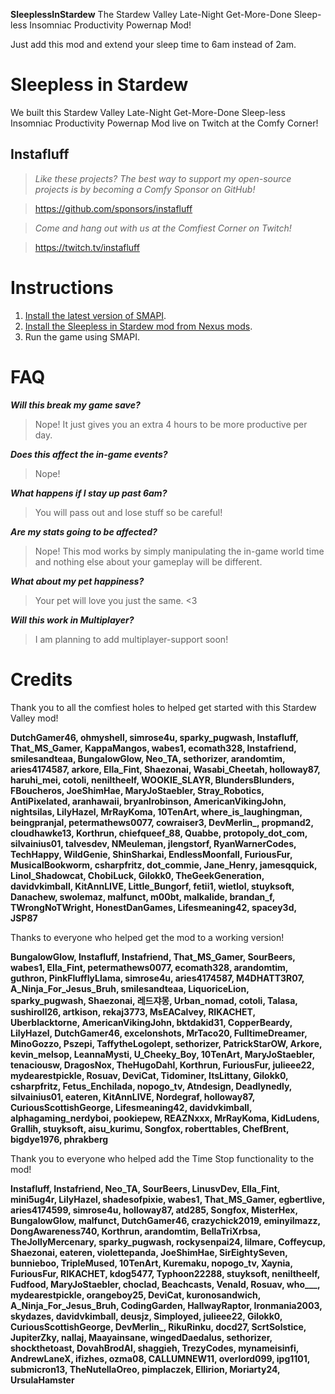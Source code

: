 **SleeplessInStardew** The Stardew Valley Late-Night Get-More-Done Sleep-less Insomniac Productivity Powernap Mod!

Just add this mod and extend your sleep time to 6am instead of 2am.

# Sleepless in Stardew
We built this Stardew Valley Late-Night Get-More-Done Sleep-less Insomniac Productivity Powernap Mod live on Twitch at the Comfy Corner!

## Instafluff ##
> *Like these projects? The best way to support my open-source projects is by becoming a Comfy Sponsor on GitHub!*

> https://github.com/sponsors/instafluff

> *Come and hang out with us at the Comfiest Corner on Twitch!*

> https://twitch.tv/instafluff
 
# Instructions
1. [Install the latest version of SMAPI](https://smapi.io/).
2. [Install the Sleepless in Stardew mod from Nexus mods](https://www.nexusmods.com/stardewvalley/mods/5445).
3. Run the game using SMAPI.

# FAQ
***Will this break my game save?***
> Nope! It just gives you an extra 4 hours to be more productive per day.

***Does this affect the in-game events?***
> Nope!

***What happens if I stay up past 6am?***
> You will pass out and lose stuff so be careful!

***Are my stats going to be affected?***
> Nope! This mod works by simply manipulating the in-game world time and nothing else about your gameplay will be different.

***What about my pet happiness?***
> Your pet will love you just the same. <3

***Will this work in Multiplayer?***
> I am planning to add multiplayer-support soon!

# Credits
Thank you to all the comfiest holes to helped get started with this Stardew Valley mod!

**DutchGamer46, ohmyshell, simrose4u, sparky_pugwash, Instafluff, That_MS_Gamer, KappaMangos, wabes1, ecomath328, Instafriend, smilesandteaa, BungalowGlow, Neo_TA, sethorizer, arandomtim, aries4174587, arkore, Ella_Fint, Shaezonai, Wasabi_Cheetah, holloway87, haruhi_mei, cotoli, neniltheelf, WOOKIE_SLAYR, BlundersBlunders, FBoucheros, JoeShimHae, MaryJoStaebler, Stray_Robotics, AntiPixelated, aranhawaii, bryanlrobinson, AmericanVikingJohn, nightsilas, LilyHazel, MrRayKoma, 10TenArt, where_is_laughingman, beingpranjal, petermathews0077, cowraiser3, DevMerlin_, propmand2, cloudhawke13, Korthrun, chiefqueef_88, Quabbe, protopoly_dot_com, silvainius01, talvesdev, NMeuleman, jlengstorf, RyanWarnerCodes, TechHappy, WildGenie, ShinSharkai, EndlessMoonfall, FuriousFur, MusicalBookworm, csharpfritz, dot_commie, Jane_Henry, jamesqquick, Linol_Shadowcat, ChobiLuck, Gilokk0, TheGeekGeneration, davidvkimball, KitAnnLIVE, Little_Bungorf, fetii1, wietlol, stuyksoft, Danachew, swolemaz, malfunct, m00bt, malkalide, brandan_f, TWrongNoTWright, HonestDanGames, Lifesmeaning42, spacey3d, JSP87**

Thanks to everyone who helped get the mod to a working version!

**BungalowGlow, Instafluff, Instafriend, That_MS_Gamer, SourBeers, wabes1, Ella_Fint, petermathews0077, ecomath328, arandomtim, guthron, PinkFlufflyLlama, simrose4u, aries4174587, M4DHATT3R07, A_Ninja_For_Jesus_Bruh, smilesandteaa, LiquoriceLion, sparky_pugwash, Shaezonai, 레드쟈몽, Urban_nomad, cotoli, Talasa, sushiroll26, artkison, rekaj3773, MsEACalvey, RIKACHET, Uberblacktorne, AmericanVikingJohn, bktdakid31, CopperBeardy, LilyHazel, DutchGamer46, excelonshots, MrTaco20, FulltimeDreamer, MinoGozzo, Pszepi, TaffytheLogolept, sethorizer, PatrickStarOW, Arkore, kevin_melsop, LeannaMysti, U_Cheeky_Boy, 10TenArt, MaryJoStaebler, tenaciousw, DragosNox, TheHugoDahl, Korthrun, FuriousFur, julieee22, mydearestpickle, Rosuav, DeviCat, Tidominer, ItsLittany, Gilokk0, csharpfritz, Fetus_Enchilada, nopogo_tv, Atndesign, Deadlynedly, silvainius01, eateren, KitAnnLIVE, Nordegraf, holloway87, CuriousScottishGeorge, Lifesmeaning42, davidvkimball, alphagaming_nerdyboi, pookiepew, REAZNxxx, MrRayKoma, KidLudens, Grallih, stuyksoft, aisu_kurimu, Songfox, roberttables, ChefBrent, bigdye1976, phrakberg**

Thank you to everyone who helped add the Time Stop functionality to the mod!

**Instafluff, Instafriend, Neo_TA, SourBeers, LinusvDev, Ella_Fint, mini5ug4r, LilyHazel, shadesofpixie, wabes1, That_MS_Gamer, egbertlive, aries4174599, simrose4u, holloway87, atd285, Songfox, MisterHex, BungalowGlow, malfunct, DutchGamer46, crazychick2019, eminyilmazz, DongAwareness740, Korthrun, arandomtim, BellaTriXrbsa, TheJollyMercenary, sparky_pugwash, rockysenpai24, lilmare, Coffeycup, Shaezonai, eateren, violettepanda, JoeShimHae, SirEightySeven, bunnieboo, TripleMused, 10TenArt, Kuremaku, nopogo_tv, Xaynia, FuriousFur, RIKACHET, kdog5477, Typhoon22288, stuyksoft, neniltheelf, Fudfood, MaryJoStaebler, choclad, Beachcasts, Venald, Rosuav, who___, mydearestpickle, orangeboy25, DeviCat, kuronosandwich, A_Ninja_For_Jesus_Bruh, CodingGarden, HallwayRaptor, Ironmania2003, skydazes, davidvkimball, deusjz, Simployed, julieee22, Gilokk0, CuriousScottishGeorge, DevMerlin_, RikuRinku, docd27, ScrtSolstice, JupiterZky, nallaj, Maayainsane, wingedDaedalus, sethorizer, shockthetoast, DovahBrodAl, shaggieh, TrezyCodes, mynameisinfi, AndrewLaneX, ifizhes, ozma08, CALLUMNEW11, overlord099, ipg1101, submicron13, TheNutellaOreo, pimplaczek, Ellirion, Moriarty24, UrsulaHamster**